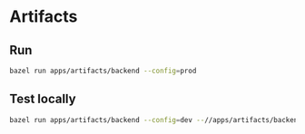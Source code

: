# Artifacts

## Run

```bash
bazel run apps/artifacts/backend --config=prod
```

## Test locally

```bash
bazel run apps/artifacts/backend --config=dev --//apps/artifacts/backend:config.file=//apps/artifacts/backend:config.test.json
```
